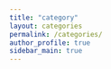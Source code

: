 ```yaml
---
title: "category"
layout: categories
permalink: /categories/
author_profile: true
sidebar_main: true
---
```


